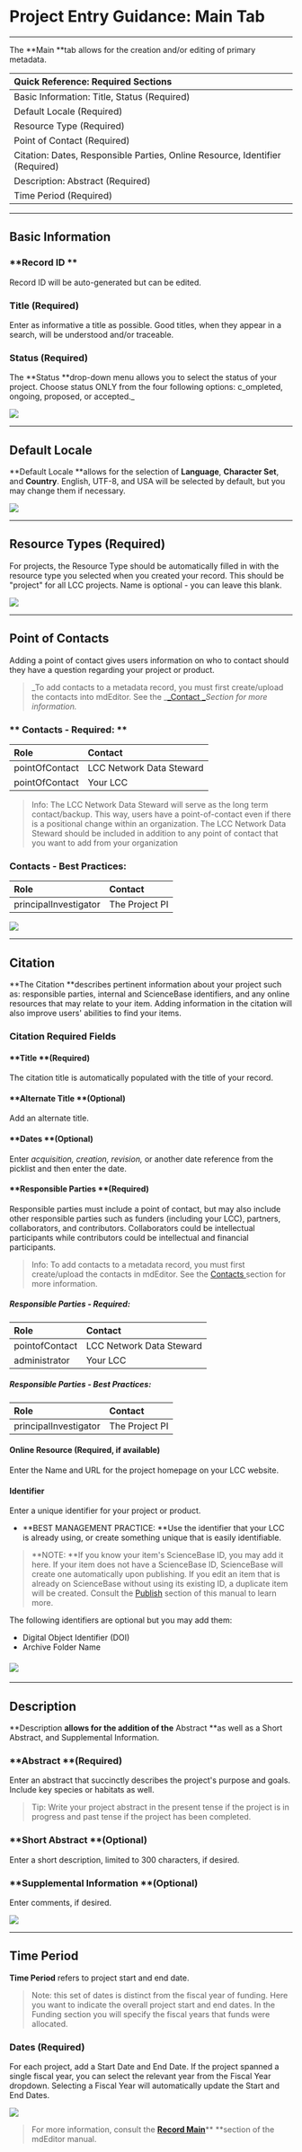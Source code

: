 # Project Entry Guidance: Main Tab

---

The **Main **tab allows for the creation and/or editing of primary metadata.

| Quick Reference: Required Sections |
| :--- |
| Basic Information: Title, Status \(Required\) |
| Default Locale \(Required\) |
| Resource Type \(Required\) |
| Point of Contact \(Required\) |
| Citation: Dates, Responsible Parties, Online Resource, Identifier \(Required\) |
| Description: Abstract \(Required\) |
| Time Period \(Required\) |

---

## **Basic Information**

### **Record ID **

Record ID will be auto-generated but can be edited.

### **Title \(Required\)**

Enter as informative a title as possible. Good titles, when they appear in a search, will be understood and/or traceable.

### Status \(Required\)

The **Status **drop-down menu allows you to select the status of your project. Choose status ONLY from the four following options: c_ompleted, ongoing, proposed, or accepted._

![](/assets/main_screenshot_updated.png)

---

## Default Locale

**Default Locale **allows for the selection of **Language**, **Character Set**, and **Country**. English, UTF-8, and USA will be selected by default, but you may change them if necessary.

![](/assets/default_locale.png)

---

## Resource Types \(Required\)

For projects, the Resource Type should be automatically filled in with the resource type you selected when you created your record. This should be "project" for all LCC projects. Name is optional - you can leave this blank.

![](/assets/resource_types.png)

---

## Point of Contacts

Adding a point of contact gives users information on who to contact should they have a question regarding your project or product. 

> _To add contacts to a metadata record, you must first create/upload the contacts into mdEditor. See the _[_Contact _](/product-entry-guidance/contact-entry-guidance.md)_Section for more information._

### ** Contacts - Required: **

| Role | Contact |
| :--- | :--- |
| pointOfContact | LCC Network Data Steward |
| pointOfContact | Your LCC  |

> Info: The LCC Network Data Steward will serve as the long term contact/backup. This way, users have a point-of-contact even if there is a positional change within an organization. The LCC Network Data Steward should be included in addition to any point of contact that you want to add from your organization

### Contacts - Best Practices:

| Role | Contact |
| :--- | :--- |
| principalInvestigator | The Project PI |



![](/assets/point_of_contacts.png)

---

## Citation

**The Citation **describes pertinent information about your project such as: responsible parties, internal and ScienceBase identifiers, and any online resources that may relate to your item. Adding information in the citation will also improve users' abilities to find your items.

### Citation Required Fields

#### **Title **\(Required\)

The citation title is automatically populated with the title of your record.

#### **Alternate Title **\(Optional\)

Add an alternate title.

#### **Dates **\(Optional\)

Enter _acquisition, creation, revision,_ or another date reference from the picklist and then enter the date.

#### **Responsible Parties **\(Required\)

Responsible parties must include a point of contact, but may also include other responsible parties such as funders \(including your LCC\), partners, collaborators, and contributors. Collaborators could be intellectual participants while contributors could be intellectual and financial participants.

> Info: To add contacts to a metadata record, you must first create/upload the contacts in mdEditor. See the [Contacts ](/contacts.md)section for more information.

##### Responsible Parties - Required:

| Role | Contact |
| :--- | :--- |
| pointofContact | LCC Network Data Steward |
| administrator | Your LCC |

##### Responsible Parties - Best Practices:

| Role | Contact |
| :--- | :--- |
| principalInvestigator | The Project PI |

#### **Online Resource** \(Required, if available\)

Enter the Name and URL for the project homepage on your LCC website.

#### **Identifier**

Enter a unique identifier for your project or product.

* **BEST MANAGEMENT PRACTICE: **Use the identifier that your LCC is already using, or create something unique that is easily identifiable. 

> **NOTE: **If you know your item's ScienceBase ID, you may add it here. If your item does not have a ScienceBase ID, ScienceBase will create one automatically upon publishing. If you edit an item that is already on ScienceBase without using its existing ID, a duplicate item will be created. Consult the [Publish](/publish.md) section of this manual to learn more.

The following identifiers are optional but you may add them:

* Digital Object Identifier \(DOI\)
* Archive Folder Name

#### ![](/assets/citation_updated.png)

---

## Description

**Description **allows for the addition of the** Abstract **as well as a Short Abstract, and Supplemental Information.

### **Abstract **\(Required\)

Enter an abstract that succinctly describes the project's purpose and goals. Include key species or habitats as well.

> Tip: Write your project abstract in the present tense if the project is in progress and past tense if the project has been completed.

### **Short Abstract **\(Optional\)

Enter a short description, limited to 300 characters, if desired.

### **Supplemental Information **\(Optional\)

Enter comments, if desired.

![](/assets/description_lcc.png)

---

## **Time Period**

**Time Period** refers to project start and end date.

> Note: this set of dates is distinct from the fiscal year of funding. Here you want to indicate the overall project start and end dates. In the Funding section you will specify the fiscal years that funds were allocated.

### Dates \(Required\)

For each project, add a Start Date and End Date. If the project spanned a single fiscal year, you can select the relevant year from the Fiscal Year dropdown. Selecting a Fiscal Year will automatically update the Start and End Dates.

![](/assets/time_period.png)

> For more information, consult the [**Record Main**](https://adiwg.gitbooks.io/mdeditor/content/record/edit/main.html)** **section of the mdEditor manual.



